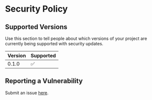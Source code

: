 # Security Policy

## Supported Versions

Use this section to tell people about which versions of your project are
currently being supported with security updates.

| Version | Supported          |
| ------- | ------------------ |
| 0.1.0   | :white_check_mark: |

## Reporting a Vulnerability

Submit an issue [here](https://github.com/m1ten/sentry-rs/issues).
